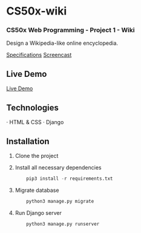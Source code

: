 # CS50x-wiki

### CS50x Web Programming - Project 1 - Wiki

Design a Wikipedia-like online encyclopedia. 

[Specifications](https://cs50.harvard.edu/web/2020/projects/1/wiki/)
[Screencast](https://www.youtube.com/watch?v=uzfB72f5Ae0)

## Live Demo

[Live Demo](https://cs50web-wiki.herokuapp.com/)


## Technologies
· HTML & CSS
· Django

## Installation

1. Clone the project

2. Install all necessary dependencies
    ```python
        pip3 install -r requirements.txt
    ```

3. Migrate database
    ```python
        python3 manage.py migrate
    ```

4. Run Django server
    ```python
        python3 manage.py runserver
    ```